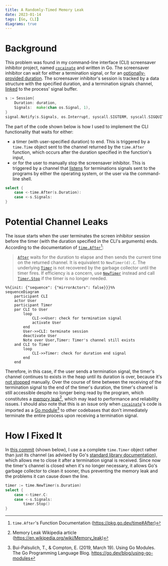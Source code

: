 ```yaml
---
title: A Randomly-Timed Memory Leak
date: 2023-01-14
tags: [Go, CLI]
diagrams: true
---
```

# Background
This problem was found in my command-line interface (CLI) screensaver inhibitor project, named [`cocainate`](https://github.com/AppleGamer22/cocainate) and written in Go. The screensaver inhibitor can wait for either a termination signal, or for an [optionally-provided duration](https://github.com/AppleGamer22/cocainate/wiki/Functionality#root--d--duration-flag). The screensaver inhibitor's session is tracked by a data structure with the specified duration, and a termination signals channel, [linked](https://pkg.go.dev/os/signal#Notify) to the process' signal buffer.

```go
s := Session{
	Duration: duration,
	Signals:  make(chan os.Signal, 1),
}
signal.Notify(s.Signals, os.Interrupt, syscall.SIGTERM, syscall.SIGQUIT)
```

The part of the code shown below is how I used to implement the CLI functionality that waits for either:

* a timer (with user-specified duration) to end. This is triggered by a `time.Time` object sent to the channel returned by the `time.After` function, which occurs after the duration specified in the function's input,
* or for the user to manually stop the screensaver inhibitor. This is triggered by a channel that [listens](https://pkg.go.dev/os/signal#Notify) for terminations signals sent to the programs by either the operating system, or the user via the command-line shell.

```go
select {
	case <-time.After(s.Duration):
	case <-s.Signals:
}
```

# Potential Channel Leaks
The issue starts when the user terminates the screen inhibitor session before the timer (with the duration specified in the CLI's arguments) ends. According to the documentation of [`time.After`](https://pkg.go.dev/time#After)[^1]:

> [`After`](https://pkg.go.dev/time#After) waits for the duration to elapse and then sends the current time on the returned channel. It is equivalent to `NewTimer(d).C`. The underlying [`Timer`](https://pkg.go.dev/time#Timer) is not recovered by the garbage collector until the timer fires. If efficiency is a concern, use [`NewTimer`](https://pkg.go.dev/time#NewTimer) instead and call [`Timer.Stop`](https://pkg.go.dev/time#Timer.Stop) if the timer is no longer needed.

```mermaid
%%{init: {"sequence": {"mirrorActors": false}}}%%
sequenceDiagram
	participant CLI
	actor User
	participant Timer
	par CLI to User
		loop
			CLI->>User: check for termination signal
			activate User
		end
		User->>CLI: terminate session 
		deactivate User
		Note over User,Timer: Timer's channel still exists
	and CLI to Timer
		loop
			CLI->>Timer: check for duration end signal
		end
	end
```

Therefore, in this case, if the user sends a termination signal, the timer's channel continues to exists in the heap until its duration is over, because it's [not stopped](#background) manually. Over the course of time between the receiving of the termination signal to the end of the timer's duration, the timer's channel is still accessible despite no longer being read by the program, which constitutes a [memory leak](https://en.wikipedia.org/wiki/Memory_leak)[^2], which may lead to performance and reliability issues. I should also note that this is an issue only when [`cocainate`](https://github.com/AppleGamer22/cocainate)'s code is imported as a [Go module](https://go.dev/blog/using-go-modules)[^3] to other codebases that don't immediately terminate the entire process upon receiving a termination signal.

# How I Fixed It
In [this commit](https://github.com/AppleGamer22/cocainate/pull/34/commits/d93f63defa73cc01d245e7db5a1a53e477245742) (shown below), I use a a complete `time.Timer` object rather than just its channel (as advised by Go's [standard library documentation](#potential-channel-leaks)), which allows me to close it after a termination signal is received. Since now the timer's channel is closed when it's no longer necessary, it allows Go's garbage collector to clean it sooner, thus preventing the memory leak and the problems it can cause down the line.


```go
timer := time.NewTimer(s.Duration)
select {
	case <-timer.C:
	case <-s.Signals:
		timer.Stop()
}
```

[^1]: `time.After`'s Function Documentation (<https://pkg.go.dev/time#After>)
[^2]: Memory Leak Wikipedia article (<https://en.wikipedia.org/wiki/Memory_leak>)
[^3]: Bui-Palsulich, T., & Compton, E. (2019, March 19). Using Go Modules. The Go Programming Language Blog. <https://go.dev/blog/using-go-modules>
